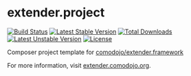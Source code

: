 extender.project
================

[![Build Status](https://api.travis-ci.org/comodojo/extender.project.png)](http://travis-ci.org/comodojo/extender.project) [![Latest Stable Version](https://poser.pugx.org/comodojo/extender.project/v/stable)](https://packagist.org/packages/comodojo/extender.project) [![Total Downloads](https://poser.pugx.org/comodojo/extender.project/downloads)](https://packagist.org/packages/comodojo/extender.project) [![Latest Unstable Version](https://poser.pugx.org/comodojo/extender.project/v/unstable)](https://packagist.org/packages/comodojo/extender.project) [![License](https://poser.pugx.org/comodojo/extender.project/license)](https://packagist.org/packages/comodojo/extender.project)

Composer project template for [comodojo/extender.framework](https://github.com/comodojo/extender.framework)

For more information, visit [extender.comodojo.org](https://extender.comodojo.org).